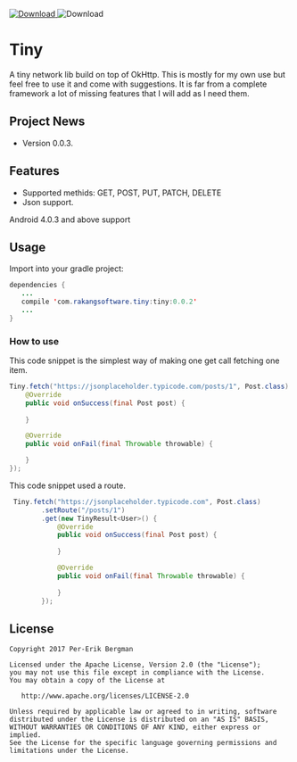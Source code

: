  [ ![Download](https://api.bintray.com/packages/pererikbergman/maven/tiny/images/download.svg) ](https://bintray.com/pererikbergman/maven/tiny/_latestVersion) ![Download](https://travis-ci.org/pererikbergman/android-tiny.svg?branch=master)

# Tiny
A tiny network lib build on top of OkHttp. This is mostly for my own use but feel free to use it and come with suggestions. It is far from a complete framework a lot of missing features that I will add as I need them. 

## Project News 
 * Version 0.0.3.

## Features
 * Supported methids: GET, POST, PUT, PATCH, DELETE
 * Json support.

Android 4.0.3 and above support

## Usage
Import into your gradle project:
 ``` java
dependencies {
    ...
    compile 'com.rakangsoftware.tiny:tiny:0.0.2'
    ...
}
```

### How to use
This code snippet is the simplest way of making one get call fetching one item.
``` java
Tiny.fetch("https://jsonplaceholder.typicode.com/posts/1", Post.class).get(new TinyResult<Post>() {
    @Override
    public void onSuccess(final Post post) {
                
    }

    @Override
    public void onFail(final Throwable throwable) {

    }
});
```

This code snippet used a route.
``` java
 Tiny.fetch("https://jsonplaceholder.typicode.com", Post.class)
        .setRoute("/posts/1")
        .get(new TinyResult<User>() {
            @Override
            public void onSuccess(final Post post) {
         
            }

            @Override
            public void onFail(final Throwable throwable) {
         
            }
        });
```
 

## License

    Copyright 2017 Per-Erik Bergman

    Licensed under the Apache License, Version 2.0 (the "License");
    you may not use this file except in compliance with the License.
    You may obtain a copy of the License at

       http://www.apache.org/licenses/LICENSE-2.0

    Unless required by applicable law or agreed to in writing, software
    distributed under the License is distributed on an "AS IS" BASIS,
    WITHOUT WARRANTIES OR CONDITIONS OF ANY KIND, either express or implied.
    See the License for the specific language governing permissions and
    limitations under the License.
